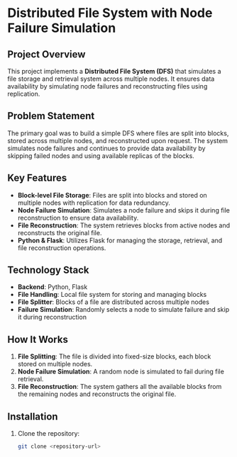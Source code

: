 # Distributed File System with Node Failure Simulation

## Project Overview
This project implements a **Distributed File System (DFS)** that simulates a file storage and retrieval system across multiple nodes. It ensures data availability by simulating node failures and reconstructing files using replication.

## Problem Statement
The primary goal was to build a simple DFS where files are split into blocks, stored across multiple nodes, and reconstructed upon request. The system simulates node failures and continues to provide data availability by skipping failed nodes and using available replicas of the blocks.

## Key Features
- **Block-level File Storage**: Files are split into blocks and stored on multiple nodes with replication for data redundancy.
- **Node Failure Simulation**: Simulates a node failure and skips it during file reconstruction to ensure data availability.
- **File Reconstruction**: The system retrieves blocks from active nodes and reconstructs the original file.
- **Python & Flask**: Utilizes Flask for managing the storage, retrieval, and file reconstruction operations.

## Technology Stack
- **Backend**: Python, Flask
- **File Handling**: Local file system for storing and managing blocks
- **File Splitter**: Blocks of a file are distributed across multiple nodes
- **Failure Simulation**: Randomly selects a node to simulate failure and skip it during reconstruction

## How It Works
1. **File Splitting**: The file is divided into fixed-size blocks, each block stored on multiple nodes.
2. **Node Failure Simulation**: A random node is simulated to fail during file retrieval.
3. **File Reconstruction**: The system gathers all the available blocks from the remaining nodes and reconstructs the original file.

## Installation
1. Clone the repository:
   ```bash
   git clone <repository-url>
